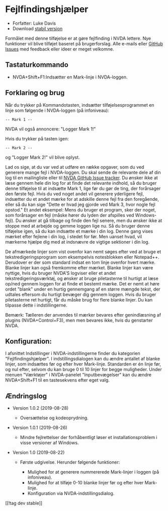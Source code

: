 # Fejlfindingshjælper #

* Forfatter: Luke Davis
* Download [stabil version][1]

Formålet med denne tilføjelse er at gøre fejlfinding i NVDA lettere.  Nye
funktioner vil blive tilføjet baseret på brugerforslag. Alle e-mails eller
[GitHub Issues](https:/github.com/xltechie/debughelper) med feedback eller
ideer er meget velkomne.

## Tastaturkommando

* NVDA+Shift+F1:Indsætter en Mark-linje i NVDA-loggen.

## Forklaring og brug

Når du trykker på Kommandotasten, indsætter tilføjelsesprogrammet en linje
som følgende i NVDA-loggen (på infoniveau):

```
-- Mark 1 --
```

NVDA vil også annoncere: "Logger Mark 1!"

Hvis du trykker på tasten igen:

```
-- Mark 2 --
```

og "Logger Mark 2!" vil blive oplyst.

Lad os sige, at du var ved at udføre en række opgaver, som du ved generere
mange fejl i NVDA-loggen. Du skal sende de relevante dele af din log til en
mailingliste eller til [NVDA GitHub Issue
tracker](https:/github.com/nvaccess/NVDA/Issues). Du ønsker ikke at læse
gennem hele din log for at finde det relevante indhold, så du bruger denne
tilføjelse til at indsætte Mark 1, lige før du gør de ting, der forårsager
den første fejl. Hvis du ved noget andet vil generere yderligere fejl,
indsætter du et andet mærke for at adskille denne fejl fra den foregående,
eller så du kan sige "Dette er hvad jeg gjorde ved Mark 3, hvor nogle fejl
opstod." Et andet eksempel: Mens du bruger et program, sker der noget, som
forårsager en fejl (måske hører du lyden der afspilles ved Windows-fejl). Du
ønsker at gå tilbage og finde den fejl senere, men du ønsker ikke at stoppe
med at arbejde og gemme loggen lige nu. Så du bruger denne tilføjelse igen,
så du kan indsætte et mærke i din log. Denne gang vises mærket efter fejlene
i din log, i stedet for før. Men uanset hvad, vil mærkerne hjælpe dig med at
indsnævre de vigtige sektioner i din log.

De afmærkede linjer som vist ovenfor kan nemt søges efter ved at bruge et
tekstredigeringsprogram som eksempelvis notesblokken eller
Notepad++. Derudover er der som standard indsat en tom linje ovenfor hvert
mærke. Blanke linjer kan også fremkomme efter mærket. Blanke linjer kan være
nyttige, hvis du bruger NVDA'S logviser eller et andet
tekstredigeringsværktøj, og ønsker at bruge piletasterne til hurtigt at læse
op/ned gennem loggen for at finde et bestemt mærke. Det er nemt at høre
ordet "blank" under en hurtig gennemgang af en større mængde tekst, der
udtales eftersom du hurtigt bevæger dig gennem loggen. Hvis du bruger
piletasterne ret hurtigt, får du måske brug for flere blanke linjer. Du kan
tilpasse dette i indstillingerne.

Bemærk: Tælleren der anvendes til mærker bevares efter genindlæsning af
plugins (NVDA+Control+F3), men men bevares ikke, hvis du genstarter NVDA.

## Konfiguration:

I afsnittet Indstillinger i NVDA-indstillingerne finder du kategorien
"Fejlfindingshjælper". I indstillingsdialogen kan du ændre antallet af
blanke linjer, som indsættes før og efter hver Mark-linje. Standarden er én
linje før, og nul efter, selvom du kan bruge 0 til 10 linjer for begge
muligheder.  Under menuen "Værktøjer" i NVDA-panelet "Inputbevægelser" kan
du ændre NVDA+Shift+F1 til en tastesekvens efter eget valg.

## Ændringslog

* Version 1.0.2 (2019-08-28)

    - Oversættelse og kodeoprydning.

* Version 1.0.1 (2019-08-26)

    - Mindre fejlrettelser der forhåbentligt løser et installationsproblem i
      visse versioner af Windows.

* Version 1.0 (2019-08-22)

    - Første udgivelse. Herunder følgende funktioner:

        + Mulighed for at generere nummererede Mark-linjer i loggen (på
          infoniveau).
        + Mulighed for at tilføje 0-10 blanke linjer før og efter hver
          Mark-linje.
        + Konfiguration via NVDA-indstillingsdialog.

[[!tag dev stable]]

[1]: https://addons.nvda-project.org/files/get.php?file=debughelper
